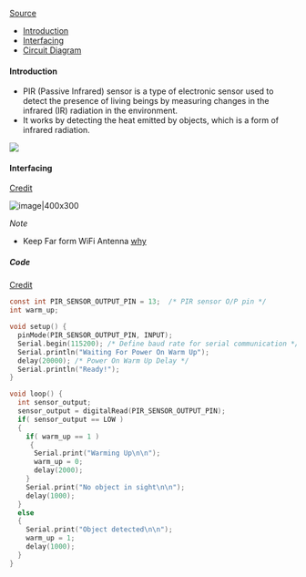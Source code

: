 [Source](https://www.electronicwings.com/esp32/pir-sensor-interfacing-with-esp32)
- [Introduction]()
- [Interfacing]()
- [Circuit Diagram]()


#### Introduction
- PIR (Passive Infrared) sensor is a type of electronic sensor used to detect the presence of living beings by measuring changes in the infrared (IR) radiation in the environment. 
 - It works by detecting the heat emitted by objects, which is a form of infrared radiation. 

<img src="https://encrypted-tbn0.gstatic.com/images?q=tbn:ANd9GcQcqN5CSX5EZQ6oroMNjNpOaExNNKFmg1StFqOIzUxds6b7sjunsLurrNu0lHPwhMZSTos&usqp=CAU">

#### Interfacing
[Credit](https://www.electronicwings.com/esp32/pir-sensor-interfacing-with-esp32)

![image|400x300](https://www.electronicwings.com/storage/PlatformSection/TopicContent/444/description/PIR%20Sensor%20Interfacing%20with%20ESP32.jpg)

*Note*
- Keep Far form WiFi Antenna [why](https://www.electronicwings.com/esp32/pir-sensor-interfacing-with-esp32)

##### Code
[Credit](https://www.electronicwings.com/esp32/pir-sensor-interfacing-with-esp32)

```c
const int PIR_SENSOR_OUTPUT_PIN = 13;  /* PIR sensor O/P pin */
int warm_up;

void setup() {
  pinMode(PIR_SENSOR_OUTPUT_PIN, INPUT);
  Serial.begin(115200); /* Define baud rate for serial communication */
  Serial.println("Waiting For Power On Warm Up");
  delay(20000); /* Power On Warm Up Delay */
  Serial.println("Ready!");
}

void loop() {
  int sensor_output;
  sensor_output = digitalRead(PIR_SENSOR_OUTPUT_PIN);
  if( sensor_output == LOW )
  {
    if( warm_up == 1 )
     {
      Serial.print("Warming Up\n\n");
      warm_up = 0;
      delay(2000);
    }
    Serial.print("No object in sight\n\n");
    delay(1000);
  }
  else
  {
    Serial.print("Object detected\n\n");   
    warm_up = 1;
    delay(1000);
  } 
}
```
